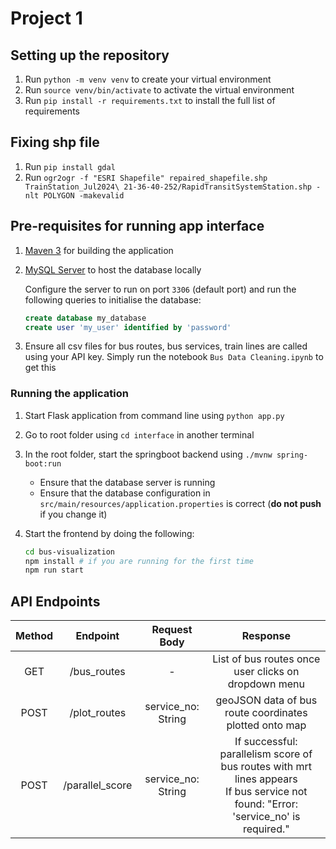 # Project 1


## Setting up the repository

1. Run `python -m venv venv` to create your virtual environment
2. Run `source venv/bin/activate` to activate the virtual environment
3. Run `pip install -r requirements.txt` to install the full list of requirements

## Fixing shp file
1. Run `pip install gdal`
2. Run `ogr2ogr -f "ESRI Shapefile" repaired_shapefile.shp TrainStation_Jul2024\ 21-36-40-252/RapidTransitSystemStation.shp -nlt POLYGON -makevalid`

## Pre-requisites for running app interface
1. [Maven 3](https://maven.apache.org/download.cgi) for building the application

2. [MySQL Server](https://dev.mysql.com/downloads/mysql/) to host the database locally

   Configure the server to run on port `3306` (default port) and run the following queries to initialise the database:
    ```sql
    create database my_database
    create user 'my_user' identified by 'password'
    ```
3. Ensure all csv files for bus routes, bus services, train lines are called using your API key. Simply run the notebook `Bus Data Cleaning.ipynb` to get this
### Running the application

1. Start Flask application from command line using `python app.py`

2. Go to root folder using `cd interface` in another terminal

3. In the root folder, start the springboot backend using `./mvnw spring-boot:run`
   - Ensure that the database server is running
   - Ensure that the database configuration in `src/main/resources/application.properties` is correct (**do not push** if you change it)

4. Start the frontend by doing the following:
   ```bash
   cd bus-visualization
   npm install # if you are running for the first time
   npm run start
   ```
## API Endpoints
| Method    | Endpoint          | Request Body  | Response |
|:-----------:|:-----------:|:-----------:|:-----------:|
| GET  | /bus_routes | - | List of bus routes once user clicks on dropdown menu|
| POST  | /plot_routes   |  service_no: String|geoJSON data of bus route coordinates plotted onto map|
| POST      | /parallel_score   | service_no: String | If successful: parallelism score of bus routes with mrt lines appears <br/> If bus service not found: "Error: 'service_no' is required."|
